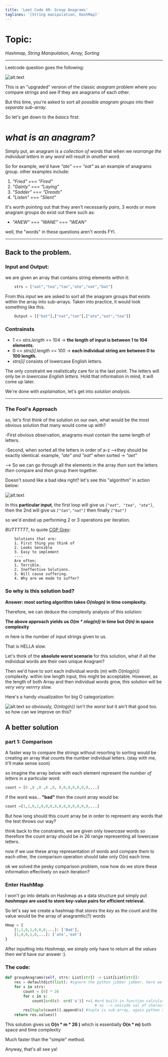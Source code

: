 ```yaml
---
title: 'Leet Code 49: Group Anagrams'
taglines: '[String manipulation, HashMap]'
---
```





# Topic: 
*Hashmap, String Manipulation, Array, Sorting*
___

Leetcode question goes the following:

![alt.text](https://images-wixmp-ed30a86b8c4ca887773594c2.wixmp.com/f/60bb6b64-95a7-481e-8c9f-fdcf6e2e6270/dfl55i0-f00d4a1d-0c64-4d0c-b3ee-e55e57b41ea8.png/v1/fill/w_1280,h_1020,q_80,strp/group_anagrams_by_jimjet123_dfl55i0-fullview.jpg?token=eyJ0eXAiOiJKV1QiLCJhbGciOiJIUzI1NiJ9.eyJzdWIiOiJ1cm46YXBwOjdlMGQxODg5ODIyNjQzNzNhNWYwZDQxNWVhMGQyNmUwIiwiaXNzIjoidXJuOmFwcDo3ZTBkMTg4OTgyMjY0MzczYTVmMGQ0MTVlYTBkMjZlMCIsIm9iaiI6W1t7ImhlaWdodCI6Ijw9MTAyMCIsInBhdGgiOiJcL2ZcLzYwYmI2YjY0LTk1YTctNDgxZS04YzlmLWZkY2Y2ZTJlNjI3MFwvZGZsNTVpMC1mMDBkNGExZC0wYzY0LTRkMGMtYjNlZS1lNTVlNTdiNDFlYTgucG5nIiwid2lkdGgiOiI8PTEyODAifV1dLCJhdWQiOlsidXJuOnNlcnZpY2U6aW1hZ2Uub3BlcmF0aW9ucyJdfQ.yVCX5fm5ALRsm_Ri4Az0W-VdJIyXUG3NYIAkX_SHNbI "just testing~")


This is an "upgraded" version of the classic *anagram* problem where you compare strings and see if they are anagrams of each other.

But this time, you're asked to sort all *possible anagram groups* into their *separate sub-array*.

So let's get down to the *basics* first: 
# *what is an anagram?*
Simply put, an anagram is a *collection of words* that when we *rearrange the individual letters* in any *word* will result in *another* word.

So for example, we'd have *"ate" === "eat"* as an example of anagrams group. other examples include:
1. *"Fried" === "Fired"*
2. *"Gainly" === "Laying"*
3. *"Sadder" === "Dreads"*
4. *"Listen" === "Silent"*

It's worth pointing out that they aren't necessarily *pairs*, 3 words or more anagram groups do exist out there such as:
* *"ANEW"* === *"WANE"* === *"WEAN"*

well, the "words" in these questions aren't words FYI.

___


## Back to the problem. 

### Input and Output:
we are given an array that contains string elements within it:
```py
    strs = ["eat","tea","tan","ate","nat","bat"]
```
From this *input* we are asked to sort all the anagram groups that exists within the array into sub-arrays. 
Taken into practice, it would look something like this.
```py
    Output = [["bat"],["nat","tan"],["ate","eat","tea"]]
```

### Contrainsts
* 1 <= *strs.length* <= 104  -> **the length of input is between 1 to 104 elements.**
* 0 <= *strs[i].length* <= 100 -> **each individual string are between 0 to 100 length.**
* *strs[i]* consists of lowercase English letters.

The only constraint we realistically care for is the last point. The letters will only be in *lowercase English letters*. 
Hold that information in mind, it will come up later.

We're done with *explaination*, let's get into *solution analysis*. 
<hr class="mt-4 mb-4"/>

### The Fool's Approach
so, let's first think of the solution on our own, what would be the most obvious solution that many would come up with?

-First obvious observation, anagrams must contain the same length of letters.


-Second, when sorted all the letters in order of a-z -->they should be exactly identical. example, *"ate" and "eat"* when sorted -> *"aet"*

--> So we can go through all the elements in the array *then* sort the letters *then* compare and *then* group them together. 

Doesn't sound like a bad idea right? let's see this "algorithm" in action below:


![alt.text](https://images-wixmp-ed30a86b8c4ca887773594c2.wixmp.com/f/60bb6b64-95a7-481e-8c9f-fdcf6e2e6270/dfl5c2o-ecdb3206-2798-4e6c-81f1-d28b02652787.png?token=eyJ0eXAiOiJKV1QiLCJhbGciOiJIUzI1NiJ9.eyJzdWIiOiJ1cm46YXBwOjdlMGQxODg5ODIyNjQzNzNhNWYwZDQxNWVhMGQyNmUwIiwiaXNzIjoidXJuOmFwcDo3ZTBkMTg4OTgyMjY0MzczYTVmMGQ0MTVlYTBkMjZlMCIsIm9iaiI6W1t7InBhdGgiOiJcL2ZcLzYwYmI2YjY0LTk1YTctNDgxZS04YzlmLWZkY2Y2ZTJlNjI3MFwvZGZsNWMyby1lY2RiMzIwNi0yNzk4LTRlNmMtODFmMS1kMjhiMDI2NTI3ODcucG5nIn1dXSwiYXVkIjpbInVybjpzZXJ2aWNlOmZpbGUuZG93bmxvYWQiXX0.dkfaOdSWXBPxNul5ckpLPtmhnBMu3vYPzI35pKmJspA "just testing~")

In this **particular input**, the first loop will give us *```["eat", "tea", "ate"]```*, then the 2nd will give us *```["tan","nat"]```* then finally *```["bat"]```*

so we'd ended up performing 2 or 3 operations per iteration. 

*BUTTTTTT*, to quote [CGP Grey](https://youtu.be/oAHbLRjF0vo):
```
    Solutions that are:
    1. First thing you think of
    2. Looks Sensible
    3. Easy to implement
    ----
    Are often: 
    1. Terrible.
    2. Ineffective Solutions.
    3. Will cause suffering.
    4. Why are we made to suffer?
```
### So why is this solution bad? 

**Answer: most sorting algorithm takes *O(nlogn)* in time complexity.** 

Therefore, we can deduce the complexity analysis of this solution: 

**The above approach yields us *O(m * nlog(n))* in time but *O(n)* in space complexity**

*m* here is the number of input strings given to us. 

That is HELLA slow.

Let's think of the **absolute worst scenario** for this solution, what if all the individual words are their own unique Anagram?

Then we'd have to sort each individual words (*m*) with *O(nlog(n))* complexity. within low length input, this might be acceptable. However, as the length of both Array and then individual words grow, this solution will be *very very verrrry slow.*

Here's a handy visualization for big O categorization:

![alt.text](https://qph.cf2.quoracdn.net/main-qimg-22c307bb694f518b82c515cd12c24920 "just testing~")
so obviously, *O(nlog(n))* isn't the *worst* but it ain't that good too. so how can we improve on this?

## A better solution

### part 1: Comparison

A faster way to compare the strings without resorting to sorting would be creating an array that counts the number individual letters. (stay with me, it'll make sense soon)
    
so imagine the array below with each element represent the *number of letters* in a particular word:

```py
count = [0 ,0 ,0 ,0 ,0, 0,0,0,0,0,0,0,...]
```

if the word was... **"bad"** then the *count* array would be:

```py
count =[1,1,0,1,0,0,0,0,0,0,0,0,0,0,0,...]
```

But how long should this count array be in order to represent any words that the test throws our way? 

think back to the constraints, we are given only *lowercase* words so therefore the count array should be in 26 range representing all lowercase letters.

now if we use these array representation of words and compare them to each other, the comparison operation should take only O(n) each time.

ok we solved the pesky comparison problem, now how do we store these information effectively on each iteration?

### Enter HashMap

I won't go into details on Hashmap as a data structure put simply put ***hashmaps* are used to store key-value pairs for efficient retrieval.**

So let's say we create a hashmap that *stores* the *key* as the count and the value would be the array of anagramtic(?) words

```py
Hmap = {
    [1,1,0,1,0,0,0,...]: ['Bad'],
    [1,0,0,1,0,...]: ['ate','eat']
}
```

After inputting into *Hashmap*, we simply only have to return all the *values* then we'd have our answer :).




### The code:

```py
def groupAnagrams(self, strs: List[str]) -> List[List[str]]:
    res = defaultdict(list); #ignore the python jibber jabber, here we're just initializing the Hmap
    for s in strs:
        count = [0] * 26 
        for c in s:
            count[ord(c)- ord('a')] +=1 #ord built-in function calculates the unicode value of the character 
                                        # so --> unicode val of character - unicode of a gives the alphabetical order
        res[tuple(count)].append(s) #tuple is sub-array, again python syntax
    return res.values()
```

This solution gives us **O(n * m * 26 )** which is essentially **O(n * m)** both space and time complexity

Much faster than the "simple" method.

Anyway, that's all see ya!